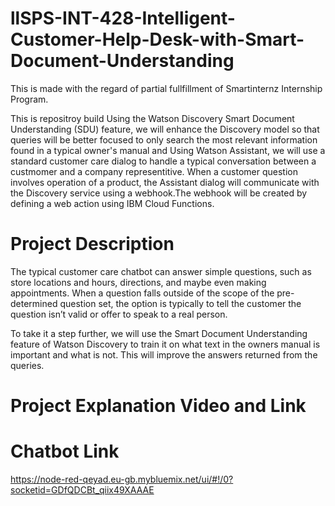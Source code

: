 # llSPS-INT-428-Intelligent-Customer-Help-Desk-with-Smart-Document-Understanding

This is made with the regard of partial fullfillment of Smartinternz Internship Program.

This is repositroy build Using the Watson Discovery Smart Document Understanding (SDU) feature, we will enhance the Discovery model so that queries will be better focused to only search the most relevant information found in a typical owner's manual and Using Watson Assistant, we will use a standard customer care dialog to handle a typical conversation between a custmomer and a company representitive. When a customer question involves operation of a product, the Assistant dialog will communicate with the Discovery service using a webhook.The webhook will be created by defining a web action using IBM Cloud Functions.

# Project Description

The typical customer care chatbot can answer simple questions, such as store locations and hours, directions, and maybe even making appointments. When a question falls outside of the scope of the pre-determined question set, the option is typically to tell the customer the question isn’t valid or offer to speak to a real person.

To take it a step further, we will use the Smart Document Understanding feature of Watson Discovery to train it on what text in the owners manual is important and what is not. This will improve the answers returned from the queries.

# Project Explanation Video and Link



# Chatbot Link

https://node-red-qeyad.eu-gb.mybluemix.net/ui/#!/0?socketid=GDfQDCBt_qiix49XAAAE


